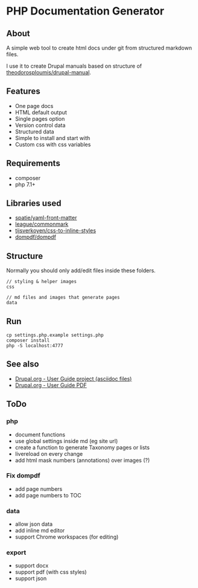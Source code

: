 # PHP Documentation Generator

## About
A simple web tool to create html docs under git from structured markdown files.

I use it to create Drupal manuals based on structure of 
[theodorosploumis/drupal-manual](https://github.com/theodorosploumis/drupal-manual).

## Features
- One page docs
- HTML default output
- Single pages option
- Version control data
- Structured data
- Simple to install and start with
- Custom css with css variables

## Requirements
- composer
- php 7.1+

## Libraries used
- [spatie/yaml-front-matter](https://github.com/spatie/yaml-front-matter)
- [league/commonmark](https://github.com/spatie/league/commonmark)
- [tijsverkoyen/css-to-inline-styles](https://github.com/tijsverkoyen/css-to-inline-styles)
- [dompdf/dompdf](https://github.com/dompdf/dompdf)


## Structure
Normally you should only add/edit files inside these folders.

```
// styling & helper images
css

// md files and images that generate pages
data

```

## Run
```
cp settings.php.example settings.php
composer install
php -S localhost:4777
```

## See also

- [Drupal.org - User Guide project (asciidoc files)](https://www.drupal.org/project/user_guide)
- [Drupal.org - User Guide PDF](https://www.drupal.org/docs/understanding-drupal/user-guide-e-book-downloads)

## ToDo

### php
- document functions
- use global settings inside md (eg site url)
- create a function to generate Taxonomy pages or lists
- livereload on every change
- add html mask numbers (annotations) over images (?)

### Fix dompdf
- add page numbers
- add page numbers to TOC

### data
- allow json data
- add inline md editor
- support Chrome workspaces (for editing)

### export
- support docx
- support pdf (with css styles)
- support json
